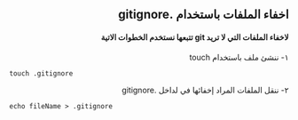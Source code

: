 ## <div dir = rtl >  اخفاء الملفات باستخدام .gitignore  </dir > 

#### <div dir = rtl >   لاخفاء الملفات التي لا تريد git تتبعها نستخدم الخطوات الاتية </dir > 


<div dir = rtl >  ١- ننشئ ملف باستخدام touch   </dir > 

<div dir="ltr" align="left">

`touch .gitignore` 

</div>
<div dir = rtl >  ٢- ننقل الملفات المراد إخفائها في لداخل .gitignore  </dir > 

<div dir="ltr" align="left">

`echo fileName > .gitignore` 

</div>


